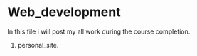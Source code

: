 # Web_development

In this file i will post my all work during the course completion.

1. personal_site.
